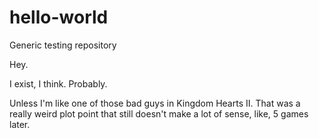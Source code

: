 # hello-world
Generic testing repository

Hey.

I exist, I think. Probably.

Unless I'm like one of those bad guys in Kingdom Hearts II. That was a really weird plot point that still doesn't make a lot of sense, like, 5 games later.
